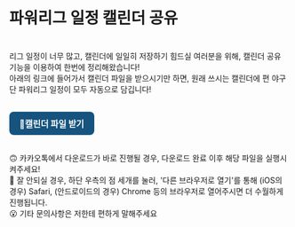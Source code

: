 <h2 style="font-size: 2em;">파워리그 일정 캘린더 공유</h2><br>
리그 일정이 너무 많고, 캘린더에 일일히 저장하기 힘드실 여러분을 위해, 캘린더 공유 기능을 이용하여 한번에 정리해왔습니다!<br>
아래의 링크에 들어가서 캘린더 파일을 받으시기만 하면, 원래 쓰시는 캘린더에 편 야구단 파워리그 일정이 모두 자동으로 담깁니다!<br>
<br>
<p>
  <a href="https://bit.ly/2025powerleague" target="_blank" rel="noopener" style="
    display: inline-block;
    padding: 10px 18px;
    background-color: #16537e;
    color: white;
    border-radius: 8px;
    text-decoration: none;
    font-weight: bold;
    font-size: 1.1em;">
    📅캘린더 파일 받기
  </a>
</p>
<br>
🙃 카카오톡에서 다운로드가 바로 진행될 경우, 다운로드 완료 이후 해당 파일을 실행시켜주세요!<br>
🧐 잘 안되실 경우, 하단 우측의 점 세개를 눌러, '다른 브라우저로 열기'를 통해 (iOS의 경우) Safari, (안드로이드의 경우) Chrome 등의 브라우저로 열어주시면 더 수월하게 진행됩니다.<br>
😮 기타 문의사항은 저한테 편하게 말해주세요<br>
